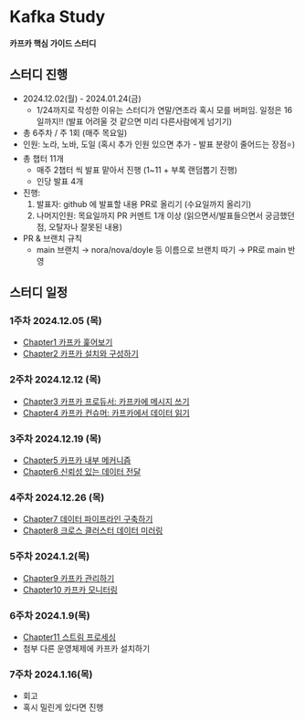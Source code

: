 # Kafka Study
**카프카 핵심 가이드 스터디**

## 스터디 진행

- 2024.12.02(월) - 2024.01.24(금)
    - 1/24까지로 작성한 이유는 스터디가 연말/연초라 혹시 모를 버퍼임. 일정은 16일까지!!
    (발표 어려울 것 같으면 미리 다른사람에게 넘기기)
- 총 6주차 / 주 1회 (매주 목요일)
- 인원: 노라, 노바, 도일 (혹시 추가 인원 있으면 추가 - 발표 분량이 줄어드는 장점⭐️)
- 총 챕터 11개
    - 매주 2챕터 씩 발표 맡아서 진행 (1~11 + 부록 랜덤뽑기 진행)
    - 인당 발표 4개
- 진행:
    1. 발표자: github 에 발표할 내용 PR로 올리기 (수요일까지 올리기)
    2. 나머지인원: 목요일까지 PR 커멘트 1개 이상 
    (읽으면서/발표들으면서 궁금했던 점, 오탈자나 잘못된 내용)
- PR & 브랜치 규칙
    - main 브랜치 → nora/nova/doyle 등 이름으로 브랜치 따기 → PR로 main 반영

## 스터디 일정

### 1주차 2024.12.05 (목)

- [Chapter1 카프카 훑어보기](docs/chapter_1.md)
- [Chapter2 카프카 설치와 구성하기](docs/chapter_2.md)

### 2주차 2024.12.12 (목)

- [Chapter3 카프카 프로듀서: 카프카에 메시지 쓰기](docs/chapter_3.md)
- [Chapter4 카프카 컨슈머: 카프카에서 데이터 읽기](docs/chapter_4.md)

### 3주차 2024.12.19 (목)

- [Chapter5 카프카 내부 메커니즘](docs/chapter_5.md)
- [Chapter6 신뢰성 있는 데이터 전달](docs/chapter_6.md)

### 4주차 2024.12.26 (목)

- [Chapter7 데이터 파이프라인 구축하기](docs/chapter_7.md)
- [Chapter8 크로스 클러스터 데이터 미러링](docs/chapter_8.md)

### 5주차 2024.1.2(목)

- [Chapter9 카프카 관리하기](docs/chapter_9.md)
- [Chapter10 카프카 모니터링](docs/chapter_10.md)

### 6주차 2024.1.9(목)

- [Chapter11 스트림 프로세싱](docs/chapter_11.md)
- 첨부 다른 운영체제에 카프카 설치하기

### 7주차 2024.1.16(목)

- 회고
- 혹시 밀린게 있다면 진행
